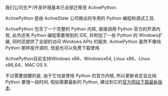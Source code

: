 我们公司生产/开发环境基本已全部迁移至 ActivePython.

ActivePython 是由 ActiveState 公司推出的专用的 Python 编程和调试工具.

ActivePython 包含了一个完整的 Python 内核, 直接调用 Python 官方的开源内核, 此外还有 Python 编程需要用到的 IDE, 并附加了一些 Python 的 Windows扩展, 同时还提供了全部的访问 Windows APIs 的服务. ActivePython 虽然不像纯 Python 那样是开源的, 但是也可以免费下载使用.

ActivePython目前支持Windows x86、Windowsx64, Linux x86、Linux x86_64、MAC OS X.

不过需要提醒的是, 由于它也是使用 Python 的官方内核, 所以更新肯定会比纯 Python 要慢一段时间, 假如需要最新的 Python, 建议到它的[官方网站下载最新版本](http://www.activestate.com/activepython/downloads).
